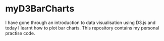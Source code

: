 # myD3BarCharts
I have gone through an introduction to data visualisation using D3.js and today I learnt how to plot bar charts. This repository contains my personal practise code.

